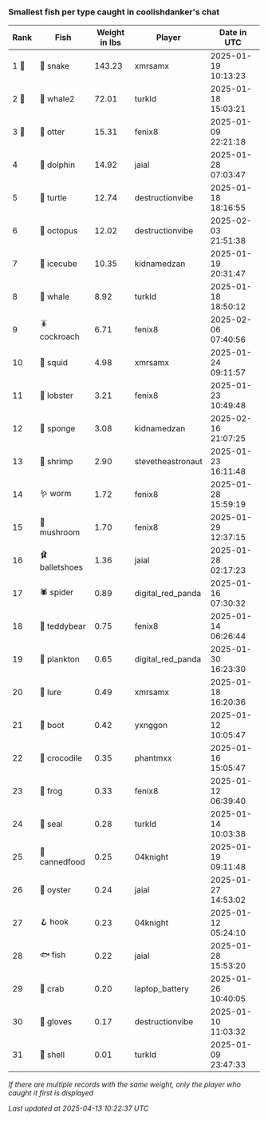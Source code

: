 ### Smallest fish per type caught in coolishdanker's chat
| Rank | Fish | Weight in lbs | Player | Date in UTC |
|------|--------|-----------|---------|------|
| 1 🥇  | 🐍 snake | 143.23 | xmrsamx | 2025-01-19 10:13:23 |
| 2 🥈  | 🐋 whale2 | 72.01 | turkld | 2025-01-18 15:03:21 |
| 3 🥉  | 🦦 otter | 15.31 | fenix8 | 2025-01-09 22:21:18 |
| 4  | 🐬 dolphin | 14.92 | jaial | 2025-01-28 07:03:47 |
| 5  | 🐢 turtle | 12.74 | destructionvibe | 2025-01-18 18:16:55 |
| 6  | 🐙 octopus | 12.02 | destructionvibe | 2025-02-03 21:51:38 |
| 7  | 🧊 icecube | 10.35 | kidnamedzan | 2025-01-19 20:31:47 |
| 8  | 🐳 whale | 8.92 | turkld | 2025-01-18 18:50:12 |
| 9  | 🪳 cockroach | 6.71 | fenix8 | 2025-02-06 07:40:56 |
| 10  | 🦑 squid | 4.98 | xmrsamx | 2025-01-24 09:11:57 |
| 11  | 🦞 lobster | 3.21 | fenix8 | 2025-01-23 10:49:48 |
| 12  | 🧽 sponge | 3.08 | kidnamedzan | 2025-02-16 21:07:25 |
| 13  | 🦐 shrimp | 2.90 | stevetheastronaut | 2025-01-23 16:11:48 |
| 14  | 🪱 worm | 1.72 | fenix8 | 2025-01-28 15:59:19 |
| 15  | 🍄 mushroom | 1.70 | fenix8 | 2025-01-29 12:37:15 |
| 16  | 🩰 balletshoes | 1.36 | jaial | 2025-01-28 02:17:23 |
| 17  | 🕷️ spider | 0.89 | digital_red_panda | 2025-01-16 07:30:32 |
| 18  | 🧸 teddybear | 0.75 | fenix8 | 2025-01-14 06:26:44 |
| 19  | 🦠 plankton | 0.65 | digital_red_panda | 2025-01-30 16:23:30 |
| 20  | 🎏 lure | 0.49 | xmrsamx | 2025-01-18 16:20:36 |
| 21  | 👢 boot | 0.42 | yxnggon | 2025-01-12 10:05:47 |
| 22  | 🐊 crocodile | 0.35 | phantmxx | 2025-01-16 15:05:47 |
| 23  | 🐸 frog | 0.33 | fenix8 | 2025-01-12 06:39:40 |
| 24  | 🦭 seal | 0.28 | turkld | 2025-01-14 10:03:38 |
| 25  | 🥫 cannedfood | 0.25 | 04knight | 2025-01-19 09:11:48 |
| 26  | 🦪 oyster | 0.24 | jaial | 2025-01-27 14:53:02 |
| 27  | 🪝 hook | 0.23 | 04knight | 2025-01-12 05:24:10 |
| 28  | 🐟 fish | 0.22 | jaial | 2025-01-28 15:53:20 |
| 29  | 🦀 crab | 0.20 | laptop_battery | 2025-01-26 10:40:05 |
| 30  | 🧤 gloves | 0.17 | destructionvibe | 2025-01-10 11:03:32 |
| 31  | 🐚 shell | 0.01 | turkld | 2025-01-09 23:47:33 |

_If there are multiple records with the same weight, only the player who caught it first is displayed_

_Last updated at 2025-04-13 10:22:37 UTC_